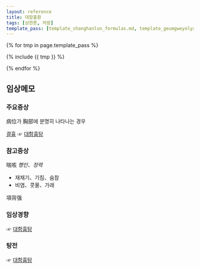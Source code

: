 ```yaml
---
layout: reference
title: 대함흉환
tags: [상한론, 처방]
template_pass: [template_shanghanlun_formulas.md, template_geumgweyolyag_formulas.md, template_etc_formulas.md]
---
```



{% for tmp in page.template_pass %}

{% include {{ tmp }} %}

{% endfor %}

## 임상메모

### 주요증상

病位가 胸部에 분명히 나타나는 경우

[결흉]({{site.sympurl}}/결흉) ☞ [대함흉탕]({{site.formulaurl}}/대함흉탕)

### 참고증상

喘咳 _행인、정력_
* 재채기、기침、숨참
* 비염、콧물、가래

項背强

### 임상경향

☞ [대함흉탕]({{site.formulaurl}}/대함흉탕)

### 탕전

☞ [대함흉탕]({{site.formulaurl}}/대함흉탕)

